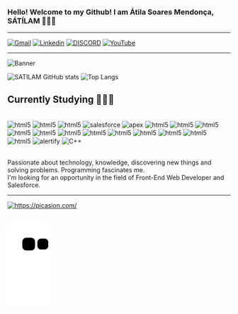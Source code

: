### Hello! Welcome to my Github! I am Átila Soares Mendonça, SÁTÍLAM 🙋🏽‍♂️  
<hr>
   
[![Gmail](https://img.shields.io/badge/Gmail-D14836?style=for-the-badge&logo=gmail&logoColor=white)](mailto:atilasoaresmendonca@gmail.com)  <a href="https://www.linkedin.com/in/%C3%A1tila-soares-mendon%C3%A7a-793513b3/" target="_blank"><img alt="Linkedin" src="https://img.shields.io/badge/LinkedIn-0077B5?style=for-the-badge&logo=linkedin&logoColor=white" /></a>  <a href="https://www.discordapp.com/SÁTILAM#1320/" target="_blank"><img alt="DISCORD" src="https://img.shields.io/badge/Discord-7289DA?style=for-the-badge&logo=discord&logoColor=white" /></a> <a href="https://www.youtube.com/watch?v=-VI7Z1COYu8&t=5s" target="_blank"><img alt="YouTube" src="https://img.shields.io/badge/YouTube-FF0000?style=for-the-badge&logo=youtube&logoColor=white" /></a> 
<hr>

![Banner](https://user-images.githubusercontent.com/101275634/227586981-3daeca69-ef1e-49d9-ab23-84037f5e88f4.png)

![SATILAM GitHub stats](https://github-readme-stats.vercel.app/api?username=SATILAM&show_icons=true&theme=dracula) ![Top Langs](https://github-readme-stats.vercel.app/api/top-langs/?username=SATILAM&layout=compact&theme=dracula) 

## Currently Studying 👨🏽‍💻

<div style="display: inline_block"><br/>
         <img align="center" alt="html5" src="https://img.shields.io/badge/HTML5-E34F26?style=for-the-badge&logo=html5&logoColor=white" />
         <img align="center" alt="html5" src="https://img.shields.io/badge/CSS3-1572B6?style=for-the-badge&logo=css3&logoColor=white" />
         <img align="center" alt="html5" src="https://img.shields.io/badge/JavaScript-F7DF1E?style=for-the-badge&logo=javascript&logoColor=black" />
         <img align="center" alt="salesforce" src="https://img.shields.io/badge/Salesforce-00A1E0?style=for-the-badge&logo=salesforce&logoColor=white" />
         <img align="center" alt="apex" src="https://img.shields.io/badge/Apex-0070d2?style=for-the-badge&logo=salesforce&logoColor=white" />
         <img align="center" alt="html5" src="https://img.shields.io/badge/React-20232A?style=for-the-badge&logo=react&logoColor=61DAFB" />
         <img align="center" alt="html5" src="https://img.shields.io/badge/TypeScript-007ACC?style=for-the-badge&logo=typescript&logoColor=white" />
         <img align="center" alt="html5" src="https://img.shields.io/badge/Sass-CC6699?style=for-the-badge&logo=sass&logoColor=white" /> 
         <img align="center" alt="html5" src="https://img.shields.io/badge/Bootstrap-563D7C?style=for-the-badge&logo=bootstrap&logoColor=white" /> 
         <img align="center" alt="html5" src="https://img.shields.io/badge/MySQL-00000F?style=for-the-badge&logo=mysql&logoColor=white" /> 
         <img align="center" alt="html5" src="https://img.shields.io/badge/jQuery-0769AD?style=for-the-badge&logo=jquery&logoColor=white" /> 
         <img align="center" alt="html5" src="https://img.shields.io/badge/Python-14354C?style=for-the-badge&logo=python&logoColor=white" /> 
         <img align="center" alt="html5" src="https://img.shields.io/badge/Vue.js-35495E?style=for-the-badge&logo=vue.js&logoColor=4FC08D" />
         <img align="center" alt="html5" src="https://img.shields.io/badge/Nextjs-35495E?style=for-the-badge&logo=vue.js&logoColor=4FC08D" />
         <img align="center" alt="html5" src="https://img.shields.io/badge/Flutter-02569B?style=for-the-badge&logo=flutter&logoColor=white" /> 
         <img align="center" alt="html5" src="https://img.shields.io/badge/Node.js-43853D?style=for-the-badge&logo=node.js&logoColor=white" /> 
         <img align="center" alt="html5" src="https://img.shields.io/badge/.NET-5C2D91?style=for-the-badge&logo=.net&logoColor=white" /> 
         <img align="center" alt="alertify" src="https://img.shields.io/badge/Alertify-FF9800?style=for-the-badge&logo=alertify&logoColor=white" />
         <img align="center" alt="C++" src="https://img.shields.io/badge/C++-00599C?style=for-the-badge&logo=c%2B%2B&logoColor=white&color=black" />
         </div><br/>

 Passionate about technology, knowledge, discovering new things and solving problems. Programming fascinates me.<br/>
 I'm looking for an opportunity in the field of Front-End Web Developer and Salesforce.
 <hr>

<a href="https://picasion.com/"><img src="https://i.picasion.com/pic92/3479df614a5e8cb42dacd0dabe5de109.gif" width="300" height="300" border="0" alt="https://picasion.com/" /></a><br /><a href="https://picasion.com/"> </br>

![Snake animation](https://github.com/SATILAM/SATILAM/blob/output/github-contribution-grid-snake.svg)
